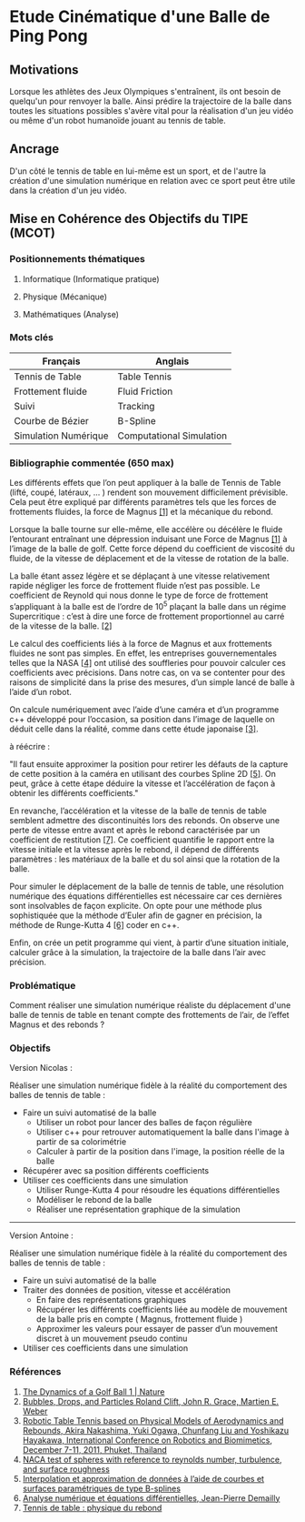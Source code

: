 # Etude Cinématique d'une Balle de Ping Pong

## Motivations

Lorsque les athlètes des Jeux Olympiques s'entraînent, ils ont besoin de quelqu'un pour renvoyer la balle. Ainsi prédire la trajectoire de la balle dans toutes les situations possibles s'avère vital pour la réalisation d'un jeu vidéo ou même d'un robot humanoïde jouant au tennis de table.

## Ancrage

D'un côté le tennis de table en lui-même est un sport, et de l'autre la création d'une simulation numérique en relation avec ce sport peut être utile dans la création d'un jeu vidéo.

## Mise en Cohérence des Objectifs du TIPE (MCOT)

### Positionnements thématiques

1. Informatique (Informatique pratique)

2. Physique (Mécanique)

3. Mathématiques (Analyse)


### Mots clés

| Français             | Anglais                  |
| -------------------- | ------------------------ |
| Tennis de Table      | Table Tennis             |
| Frottement fluide    | Fluid Friction           |
| Suivi                | Tracking                 |
| Courbe de Bézier     | B-Spline                 |
| Simulation Numérique | Computational Simulation |


### Bibliographie commentée (650 max)

Les différents effets que l’on peut appliquer à la balle de Tennis de Table (lifté, coupé, latéraux, … ) rendent son mouvement difficilement prévisible. Cela peut être expliqué par différents paramètres tels que les forces de frottements fluides, la force de Magnus [[1]](#Références) et la mécanique du rebond.

Lorsque la balle tourne sur elle-même, elle accélère ou décélère le fluide l’entourant entraînant une dépression induisant une Force de Magnus [[1]](#Références) à l’image de la balle de golf. Cette force dépend du coefficient de viscosité du fluide, de la vitesse de déplacement et de la vitesse de rotation de la balle.

La balle étant assez légère et se déplaçant à une vitesse relativement rapide négliger les force de frottement fluide n’est pas possible. Le coefficient de Reynold qui nous donne le type de force de frottement s’appliquant à la balle est de l’ordre de $10^5$ plaçant la balle dans un régime Supercritique : c’est à dire une force de frottement proportionnel au carré de la vitesse de la balle. [[2]](#Références)

Le calcul des coefficients liés à la force de Magnus et aux frottements fluides ne sont pas simples. En effet, les entreprises gouvernementales telles que la NASA [[4]](#Références) ont utilisé des souffleries pour pouvoir calculer ces coefficients avec précisions. Dans notre cas, on va se contenter pour des raisons de simplicité dans la prise des mesures, d’un simple lancé de balle à l’aide d’un robot.

On calcule numériquement avec l’aide d’une caméra et d’un programme c++ développé pour l’occasion, sa position dans l’image de laquelle on déduit celle dans la réalité, comme dans cette étude japonaise [[3]](#Références).



à réécrire :

"Il faut ensuite approximer la position pour retirer les défauts de la capture de cette position à la caméra en utilisant des courbes Spline 2D [[5]](#Références). On peut, grâce à cette étape déduire la vitesse et l’accélération de façon à obtenir les différents coefficients."


En revanche, l’accélération et la vitesse de la balle de tennis de table semblent admettre des discontinuités lors des rebonds. On observe une perte de vitesse entre avant et après le rebond caractérisée par un coefficient de restitution [[7]](#Références). Ce coefficient quantifie le rapport entre la vitesse initiale et la vitesse après le rebond, il dépend de différents paramètres : les matériaux de la balle et du sol ainsi que la rotation de la balle.

Pour simuler le déplacement de la balle de tennis de table, une résolution numérique des équations différentielles est nécessaire car ces dernières sont insolvables de façon explicite. On opte pour une méthode plus sophistiquée que la méthode d’Euler afin de gagner en précision, la méthode de Runge-Kutta 4 [[6]](#Références) coder en c++.

Enfin, on crée un petit programme qui vient, à partir d’une situation initiale, calculer grâce à la simulation, la trajectoire de la balle dans l’air avec précision.

### Problématique

Comment réaliser une simulation numérique réaliste du déplacement d'une balle de tennis de table en tenant compte des frottements de l’air, de l’effet Magnus et des rebonds ?

### Objectifs

Version Nicolas :

Réaliser une simulation numérique fidèle à la réalité du comportement des balles de tennis de table :
- Faire un suivi automatisé de la balle
  - Utiliser un robot pour lancer des balles de façon régulière
  - Utiliser c++ pour retrouver automatiquement la balle dans l'image à partir de sa colorimétrie
  - Calculer à partir de la position dans l'image, la position réelle de la balle
- Récupérer avec sa position différents coefficients
- Utiliser ces coefficients dans une simulation
  - Utiliser Runge-Kutta 4 pour résoudre les équations différentielles
  - Modéliser le rebond de la balle
  - Réaliser une représentation graphique de la simulation
---
Version Antoine :

Réaliser une simulation numérique fidèle à la réalité du comportement des balles de tennis de table :
- Faire un suivi automatisé de la balle
- Traiter des données de position, vitesse et accélération
  - En faire des représentations graphiques
  - Récupérer les différents coefficients liée au modèle de mouvement de la balle pris en compte ( Magnus, frottement fluide )
  - Approximer les valeurs pour essayer de passer d’un mouvement discret à un mouvement pseudo continu
- Utiliser ces coefficients dans une simulation


### Références
1. [The Dynamics of a Golf Ball 1 | Nature](sources/The-dynamics-of-a-golf-ball.pdf)
2. [Bubbles, Drops, and Particles Roland Clift, John R. Grace, Martien E. Weber](sources/Bubbles-drops-and-particles.epub)
3. [Robotic Table Tennis based on Physical Models of Aerodynamics and Rebounds, Akira Nakashima, Yuki Ogawa, Chunfang Liu and Yoshikazu Hayakawa, International Conference on Robotics and Biomimetics, December 7-11, 2011, Phuket, Thailand](sources/Robotic-Table-Tennis-based-on-Physical-Models-of-Aerodynamics-and-Rebounds.pdf)
4. [NACA test of spheres with reference to reynolds number, turbulence, and surface roughness](sources/NACA-test-of-spheres-with-reference-to-reynolds-number-turbulence-and-surface-roughness.pdf)
5. [Interpolation et approximation de données à l’aide de courbes et surfaces paramétriques de type B-splines](sources/Splines-3D.pdf)
6. [Analyse numérique et équations différentielles, Jean-Pierre Demailly](sources/Analyse-numérique-et-équations-différentielles-Jean-Pierre-DEMAILLY.pdf)
7. [Tennis de table : physique du rebond](sources/Tennis-de-table-physique-du-rebond.pdf)
